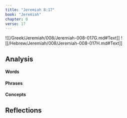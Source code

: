 ```yaml
---
title: "Jeremiah 8:17"
book: "Jeremiah"
chapter: 8
verse: 17
---
```

![[/Greek/Jeremiah/008/Jeremiah-008-017G.md#Text]]
![[/Hebrew/Jeremiah/008/Jeremiah-008-017H.md#Text]]

## Analysis

#### Words

#### Phrases

#### Concepts

## Reflections

